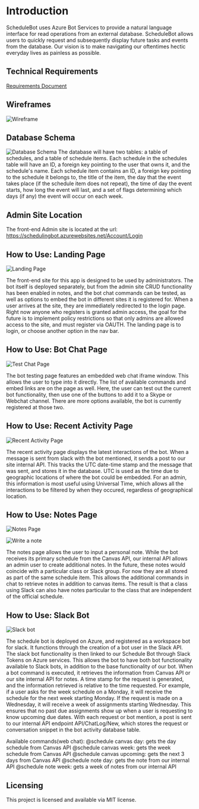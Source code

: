 # Introduction 
ScheduleBot uses Azure Bot Services to provide a natural language interface for read operations from an external database.
ScheduleBot allows users to quickly request and subsequently display future tasks and events from the database. 
Our vision is to make navigating our oftentimes hectic everyday lives as painless as possible.  

## Technical Requirements

[Requirements Document](https://github.com/ScheduleBot/ScheduleBotApp/blob/bot-name-fix/requirements.md)

## Wireframes
![Wireframe](/AllWireFrames.PNG)

## Database Schema
![Database Schema](/DBSchema.png)
The database will have two tables: a table of schedules, and a table of schedule items. Each schedule in the schedules table will have an ID, a foreign key pointing to the user that owns it, and the schedule's name. Each schedule item contains an ID, a foreign key pointing to the schedule it belongs to, the title of the item, the day that the event takes place (if the schedule item does not repeat), the time of day the event starts, how long the event will last, and a set of flags determining which days (if any) the event will occur on each week.

## Admin Site Location

The front-end Admin site is located at the url: https://schedulingbot.azurewebsites.net/Account/Login

## How to Use: Landing Page

![Landing Page](./Assets/LogIn.PNG)

The front-end site for this app is designed to be used by administrators. The bot itself is deployed separately, but from the admin site CRUD functionality has been enabled in notes, and the bot chat commands can be tested, as well as options to embed the bot in different sites it is registered for. When a user arrives at the site, they are immediately redirected to the login page. Right now anyone who registers is granted admin access, the goal for the future is to implement policy restrictions so that only admins are allowed access to the site, and must register via OAUTH. The landing page is to login, or choose another option in the nav bar.

## How to Use: Bot Chat Page

![Test Chat Page](./Assets/WebChat.PNG)

The bot testing page features an embedded web chat iframe window. This allows the user to type into it directly. The list of available commands and embed links are on the page as well. Here, the user can test out the current bot functionality, then use one of the buttons to add it to a Skype or Webchat channel. There are more options available, the bot is currently registered at those two.

## How to Use: Recent Activity Page

![Recent Activity Page](./Assets/RecentActivity.PNG)

The recent activity page displays the latest interactions of the bot. When a message is sent from slack with the bot mentioned, it sends a post to our site internal API. This tracks the UTC date-time stamp and the message that was sent, and stores it in the database. UTC is used as the time due to geographic locations of where the bot could be embedded. For an admin, this information is most useful using Universal Time, which allows all the interactions to be filtered by when they occured, regardless of geographical location.

## How to Use: Notes Page

![Notes Page](./Assets/Notes.PNG)

![Write a note](./Assets/AddNewNote.jpg)

The notes page allows the user to input a personal note. While the bot receives its primary schedule from the Canvas API, our internal API allows an admin user to create additional notes. In the future, these notes would coincide with a particular class or Slack group. For now they are all stored as part of the same schedule item. This allows the additional commands in chat to retrieve notes in addition to canvas items. The result is that a class using Slack can also have notes particular to the class that are independent of the official schedule. 

## How to Use: Slack Bot

![Slack bot](./Assets/Slack.jpg)

The schedule bot is deployed on Azure, and registered as a workspace bot for slack. It functions through the creation of a bot user in the Slack API. The slack bot functionality is then linked to our Schedule Bot through Slack Tokens on Azure services. This allows the bot to have both bot functionality available to Slack bots, in addition to the base functionality of our bot. When a bot command is executed, it retrieves the information from Canvas API or our site internal API for notes. A time stamp for the request is generated, and the information retrieved is relative to the time requested. For example, if a user asks for the week schedule on a Monday, it will receive the schedule for the next week starting Monday. If the request is made on a Wednesday, it will receive a week of assignments starting Wednesday. This ensures that no past due assignments show up when a user is requesting to know upcoming due dates. With each request or bot mention, a post is sent to our internal API endpoint API/ChatLog/New, which stores the request or conversation snippet in the bot activity database table.

Available commands(web chat):
@schedule canvas day: gets the day schedule from Canvas API
@schedule canvas week: gets the week schedule from Canvas API
@schedule canvas upcoming: gets the next 3 days from Canvas API
@schedule note day: gets the note from our internal API
@schedule note week: gets a week of notes from our internal API

## Licensing

This project is licensed and available via MIT license.

